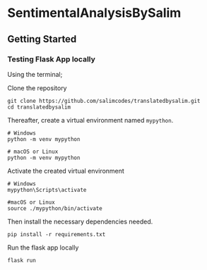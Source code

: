 # SentimentalAnalysisBySalim

## Getting Started

### Testing Flask App locally

Using the terminal;

Clone the repository

```
git clone https://github.com/salimcodes/translatedbysalim.git
cd translatedbysalim
```


Thereafter, create a virtual environment named `mypython`.

```
# Windows
python -m venv mypython

# macOS or Linux
python -m venv mypython
```

Activate the created virtual environment
```
# Windows
mypython\Scripts\activate

#macOS or Linux
source ./mypython/bin/activate
```

Then install the necessary dependencies needed.

``` 
pip install -r requirements.txt
```

Run the flask app locally

```
flask run
```

